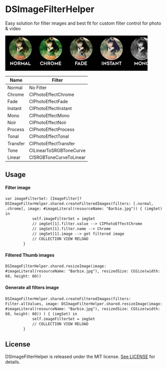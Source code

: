 # DSImageFilterHelper
Easy solution for filter images and best fit for custom filter control for photo &amp; video


![](https://github.com/BluePick/DSImageFilterHelper/blob/master/filters.gif)


| Name |  Filter |
| ------ | ------ | 
| Normal | No Filter |
| Chrome | CIPhotoEffectChrome |
| Fade | CIPhotoEffectFade |
| Instant | CIPhotoEffectInstant |
| Mono | CIPhotoEffectMono |
| Noir | CIPhotoEffectNoir |
| Process | CIPhotoEffectProcess |
| Tonal | CIPhotoEffectTonal |
| Transfer | CIPhotoEffectTransfer |
| Tone | CILinearToSRGBToneCurve |
| Linear | CISRGBToneCurveToLinear |

## Usage
#### Filter image
```
var imageFilterSet: [ImageFilter]?
DSImageFilterHelper.shared.createFilteredImages(filters: [.normal, .chrome], image: #imageLiteral(resourceName: "Barbie.jpg")) { (imgSet) in
            self.imageFilterSet = imgSet
            // imgSet[1].filter.value --> CIPhotoEffectChrome
            // imgSet[1].filter.name --> Chrome
            // imgSet[1].image --> get filtered image
            // COLLECTION VIEW RELOAD
        }
```



#### Filtered Thumb images

``` 
DSImageFilterHelper.shared.resizeImage(image: #imageLiteral(resourceName: "Barbie.jpg"), resizedSize: CGSize(width: 60, height: 60))
```

#### Generate all filters image
```
DSImageFilterHelper.shared.createFilteredImages(filters: Filter.allValues, image: DSImageFilterHelper.shared.resizeImage(image: #imageLiteral(resourceName: "Barbie.jpg"), resizedSize: CGSize(width: 60, height: 60)) ) { (imgSet) in
            self.imageFilterSet = imgSet
            // COLLECTION VIEW RELOAD
        }
```



## License

DSImageFilterHelper is released under the MIT license. [See LICENSE](https://github.com/BluePick/DSImageFilterHelper/blob/master/LICENSE) for details.
